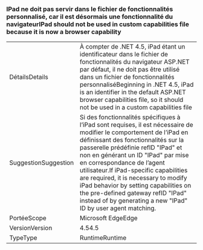 ### <a name="ipad-should-not-be-used-in-custom-capabilities-file-because-it-is-now-a-browser-capability"></a><span data-ttu-id="cfcf1-101">IPad ne doit pas servir dans le fichier de fonctionnalités personnalisé, car il est désormais une fonctionnalité du navigateur</span><span class="sxs-lookup"><span data-stu-id="cfcf1-101">IPad should not be used in custom capabilities file because it is now a browser capability</span></span>

|   |   |
|---|---|
|<span data-ttu-id="cfcf1-102">Détails</span><span class="sxs-lookup"><span data-stu-id="cfcf1-102">Details</span></span>|<span data-ttu-id="cfcf1-103">À compter de .NET 4.5, iPad étant un identificateur dans le fichier de fonctionnalités du navigateur ASP.NET par défaut, il ne doit pas être utilisé dans un fichier de fonctionnalités personnalisé</span><span class="sxs-lookup"><span data-stu-id="cfcf1-103">Beginning in .NET 4.5, iPad is an identifier in the default ASP.NET browser capabilities file, so it should not be used in a custom capabilities file</span></span>|
|<span data-ttu-id="cfcf1-104">Suggestion</span><span class="sxs-lookup"><span data-stu-id="cfcf1-104">Suggestion</span></span>|<span data-ttu-id="cfcf1-105">Si des fonctionnalités spécifiques à l’iPad sont requises, il est nécessaire de modifier le comportement de l’iPad en définissant des fonctionnalités sur la passerelle prédéfinie refID &quot;IPad&quot; et non en générant un ID &quot;IPad&quot; par mise en correspondance de l’agent utilisateur.</span><span class="sxs-lookup"><span data-stu-id="cfcf1-105">If iPad-specific capabilities are required, it is necessary to modify iPad behavior by setting capabilities on the pre-defined gateway refID &quot;IPad&quot; instead of by generating a new &quot;IPad&quot; ID by user agent matching.</span></span>|
|<span data-ttu-id="cfcf1-106">Portée</span><span class="sxs-lookup"><span data-stu-id="cfcf1-106">Scope</span></span>|<span data-ttu-id="cfcf1-107">Microsoft Edge</span><span class="sxs-lookup"><span data-stu-id="cfcf1-107">Edge</span></span>|
|<span data-ttu-id="cfcf1-108">Version</span><span class="sxs-lookup"><span data-stu-id="cfcf1-108">Version</span></span>|<span data-ttu-id="cfcf1-109">4.5</span><span class="sxs-lookup"><span data-stu-id="cfcf1-109">4.5</span></span>|
|<span data-ttu-id="cfcf1-110">Type</span><span class="sxs-lookup"><span data-stu-id="cfcf1-110">Type</span></span>|<span data-ttu-id="cfcf1-111">Runtime</span><span class="sxs-lookup"><span data-stu-id="cfcf1-111">Runtime</span></span>|

